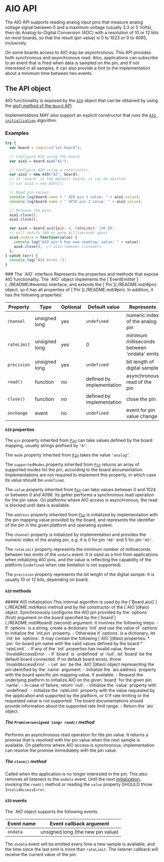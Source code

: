 AIO API
=======

The AIO API supports reading analog input pins that measure analog voltage signal between 0 and a maximum voltage (usually 3.3 or 5 Volts), then do Analog-to-Digital Conversion (ADC) with a resolution of 10 or 12 bits on most boards, so that the result (pin value) is 0 to 1023 or 0 to 4095, inclusively.

On some boards access to AIO may be asynchronous. This API provides both synchronous and asynchronous read. Also, applications can subscribe to an event that is fired when data is sampled on the pin, and if not interested in all samples, it can also provide a hint to the implementation about a minimum time between two events.

The API object
--------------
AIO functionality is exposed by the [`AIO`](#aio) object that can be obtained by using the [aio() method of the `Board` API](./README.md/#aio).

Implementations MAY also support an explicit constructor that runs the [`AIO initialization`](#init) algorithm.

### Examples

```javascript
try {
  var board = require("iot-board");

  // Configure AIO using the board
  var aio1 = board.aio("A1");

  // Configure AIO using a constructor.
  var aio2 = new AIO("A2", board);
  // If 'board' is the default board, it can be omitted.
  // var aio2 = new AIO(2);

  // Read pin values.
  console.log(board.name + " AIO pin 1 value: " + aio1.value);
  console.log(board.name + " GPIO pin 2 value: " + aio2.value);

  // Release the pins.
  aio1.close();
  aio2.close();

  var aio4 = board.aio({pin: 4, rateLimit: 100 });
  // will notify 100 or more milliseconds apart
  aio4.ondata = function(value) {
    console.log("AIO pin 4 has new reading; value: " + value);
    aio4.close();  // also removes listeners
  };
} catch (err) {
  console.log("AIO error.");
}
```

<a name="aio">
### The `AIO` interface
Represents the properties and methods that expose AIO functionality. The `AIO` object implements the [`EventEmitter`](../README/#events) interface, and extends the [`Pin`](./README.md/#pin) object, so it has all properties of [`Pin`](./README.md/#pin). In addition, it has the following properties:

| Property   | Type   | Optional | Default value | Represents |
| ---        | ---    | ---      | ---           | ---        |
| `channel`  | unsigned long | yes   | `undefined` | numeric index of the analog pin |
| `rateLimit` | unsigned long | yes   | 0 | minimum milliseconds between 'ondata' emits |
| `precision` | unsigned long | yes | `undefined` | bit length of digital sample |
| `read()`   | function | no | defined by implementation | asynchronous read of the pin |
| `close()`  | function | no | defined by implementation | close the pin |
| `onchange` | event | no       | `undefined`   | event for pin value change |

#### `AIO` properties

The `pin` property inherited from [`Pin`](./README.md/#pin) can take values defined by the board mapping, usually strings prefixed by `"A"`.

The `mode` property inherited from [`Pin`](./README.md/#pin) takes the value `"analog"`.

The `supportedModes` property inherited from [`Pin`](./README.md/#pin) returns an array of supported modes fot the pin, according to the board documentation. Implementations are not required to implement this property, in which case its value should be `undefined`.

The `value` property inherited from [`Pin`](./README.md/#pin) can take values between 0 and 1024 or between 0 and 4096. Its getter performs a synchronous read operation for the pin value. On platforms where AIO access is asynchronous, the read is blocked until data is available.

The `address` property inherited from [`Pin`](./README.md/#pin) is initialized by implementation with the pin mapping value provided by the board, and represents the identifier of the pin in the given platform and operating system.

The `channel` property is initialized by implementation and provides the numeric index of the analog pin, e.g. it is 0 for pin `"A0"` and 5 for pin `"A5"`.

The `rateLimit` property represents the minimum number of milliseconds between two emits of the `ondata` event. It is used as a hint from applications when initializing AIO pins, and the value is reflecting the capability of the platform (`undefined` when rate limitation is not supported).

The `precision` property represents the bit length of the digital sample. It is usually 10 or 12 bits, depending on board.

#### `AIO` methods

<a name="init">
##### AIO initialization
This internal algorithm is used by the [`Board.aio()`](./README.md/#aio) method and by the constructor of the [`AIO`](#aio) object. Synchronously configures the AIO pin provided by the `options` (first) argument on the board specified by the [`board`](./README.md/#board) (second) argument. It involves the following steps:
- If `options` is a string, create a dictionary 'init' and use the value of `options` to initialize the `init.pin` property.
- Otherwise if `options` is a dictionary, let `init` be `options`. It may contain the following [`AIO`](#aio) properties:
  * `pin` for board pin name with the valid values defined by the board
  * `rateLimit`.
- If any of the `init` properties has invalid value, throw `InvalidAccessError`.
- If `board` is `undefined` or `null`, let `board` be the default board connected. If no default board exists, throw `InvalidAccessError`.
- Let `aio` be the `AIO`](#aio) object representing the pin identified by the `name` argument.
- Initialize the `aio.address` property with the board specific pin mapping value, if available.
- Request the underlying platform to initialize AIO on the given `board` for the given pin `name`.
- In case of failure, return `null`.
- Initialize the `value` property with `undefined`.
- initialize the `rateLimit` property with the value requested by the application and supported by the platform, or 0 if rate limiting or the requested value is not supported. The board documentations should provide information about the supported rate limit range.
- Return the `aio` object.

##### The `Promise<unsigned long> read()` method
Performs an asynchronous read operation for the pin value. It returns a promise that is resolved with the pin value when the next sample is available. On platforms where AIO access is synchronous, implementation can resolve the promise immediately with the pin value.

##### The `close()` method
Called when the application is no longer interested in the pin. This also removes all listeners to the `ondata` event. Until the next [initialization](#init), invoking the `read()` method or reading the `value` property SHOULD throw `InvalidAccessError`.


#### `AIO` events
The `AIO object supports the following events:

| Event name        | Event callback argument |
| --------------    | ----------------------- |
| `ondata`          | unsigned long (the new pin value) |

The `ondata` event will be emitted every time a new sample is available, and the time since the last emit is more than `rateLimit`. The listener callback will receive the current value of the pin.
